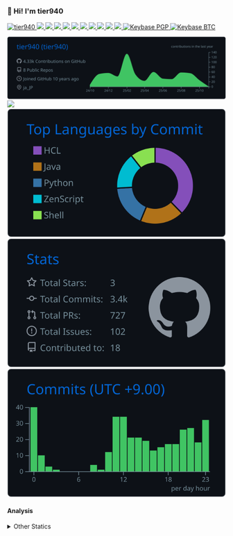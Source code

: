 ### 👋 Hi! I'm tier940

<p align="left"> 
  <a href="https://github.com/tier940/tier940/">
    <img src="https://komarev.com/ghpvc/?username=tier940" alt="tier940" />
  </a>
  <a href="http://twitter.com/tier940">
    <img height="20" src="https://img.shields.io/twitter/follow/tier940?label=Twitter&logo=twitter&style=flat" />
  </a>
  <a href="https://github.com/tier940">
    <img height="20" src="https://img.shields.io/github/followers/tier940?label=follow&logo=github&style=flat" />
  </a>
  <a href="https://www.reddit.com/user/tier940">
    <img height="20" src="https://img.shields.io/reddit/user-karma/combined/tier940?label=Reddit&logo=reddit&style=flat" />
  </a>
  <a href="https://stackoverflow.com/users/17317833/tier940">
    <img height="20" src="https://img.shields.io/stackexchange/stackoverflow/r/17317833?label=StackOverflow&logo=stack-overflow&style=flat" />
  </a>
  <a href="https://zenn.dev/tier940">
    <img height="20" src="https://zenn.badge.nikaera.com/s/tier940/likes" />
  </a>
  <a href="https://zenn.dev/tier940">
    <img height="20" src="https://zenn.badge.nikaera.com/s/tier940/followers" />
  </a>
  <a href="https://zenn.dev/tier940">
    <img height="20" src="https://zenn.badge.nikaera.com/s/tier940/articles" />
  </a>
  <a href="http://qiita.com/tier940">
    <img height="20" src="https://qiita-badge.apiapi.app/s/tier940/posts.svg" />
  </a>
  <a href="http://qiita.com/tier940">
    <img height="20" src="https://qiita-badge.apiapi.app/s/tier940/contributions.svg" />
  </a>
  <a href="https://github.com/tier940/tier940/">
    <img height="20" src="https://github.com/tier940/tier940/actions/workflows/main.yml/badge.svg" />
  </a>
  <a href="https://keybase.io/tier940">
    <img alt="Keybase PGP" src="https://img.shields.io/keybase/pgp/tier940">
  </a>
  <a href="https://keybase.io/tier940">
    <img alt="Keybase BTC" src="https://img.shields.io/keybase/btc/tier940">
  </a>
</p>

[![](https://raw.githubusercontent.com/tier940/tier940/main/profile-summary-card-output/github_dark/0-profile-details.svg)](https://github.com/vn7n24fzkq/github-profile-summary-cards)
[![](https://raw.githubusercontent.com/tier940/tier940/main/profile-summary-card-output/github_dark/1-repos-per-language.svg)](https://github.com/vn7n24fzkq/github-profile-summary-cards) [![](https://raw.githubusercontent.com/tier940/tier940/main/profile-summary-card-output/github_dark/2-most-commit-language.svg)](https://github.com/vn7n24fzkq/github-profile-summary-cards)
[![](https://raw.githubusercontent.com/tier940/tier940/main/profile-summary-card-output/github_dark/3-stats.svg)](https://github.com/vn7n24fzkq/github-profile-summary-cards) [![](https://raw.githubusercontent.com/tier940/tier940/main/profile-summary-card-output/github_dark/4-productive-time.svg)](https://github.com/vn7n24fzkq/github-profile-summary-cards)


#### Analysis
<!-- <img height="150" src="https://github.com/tier940/tier940/blob/master/images/stat.svg" alt="Alternative Text"/> -->

<details>
  <summary>Other Statics</summary>
  <!--START_SECTION:waka-->
![Code Time](http://img.shields.io/badge/Code%20Time-4%2C347%20hrs%201%20min-blue)

**🐱 My GitHub Data** 

> 📦 35.2 kB Used in GitHub's Storage 
 > 
> 💼 Opted to Hire
 > 
> 📜 8 Public Repositories 
 > 
> 🔑 5 Private Repositories 
 > 
**I'm an Early 🐤** 

```text
🌞 Morning                2484 commits        ████░░░░░░░░░░░░░░░░░░░░░   16.23 % 
🌆 Daytime                5620 commits        █████████░░░░░░░░░░░░░░░░   36.72 % 
🌃 Evening                5620 commits        █████████░░░░░░░░░░░░░░░░   36.72 % 
🌙 Night                  1580 commits        ███░░░░░░░░░░░░░░░░░░░░░░   10.32 % 
```
📅 **I'm Most Productive on Saturday** 

```text
Monday                   1514 commits        ██░░░░░░░░░░░░░░░░░░░░░░░   09.89 % 
Tuesday                  2511 commits        ████░░░░░░░░░░░░░░░░░░░░░   16.41 % 
Wednesday                1874 commits        ███░░░░░░░░░░░░░░░░░░░░░░   12.25 % 
Thursday                 1621 commits        ███░░░░░░░░░░░░░░░░░░░░░░   10.59 % 
Friday                   2132 commits        ███░░░░░░░░░░░░░░░░░░░░░░   13.93 % 
Saturday                 2866 commits        █████░░░░░░░░░░░░░░░░░░░░   18.73 % 
Sunday                   2786 commits        █████░░░░░░░░░░░░░░░░░░░░   18.20 % 
```


📊 **This Week I Spent My Time On** 

```text
🕑︎ Time Zone: Asia/Tokyo

💬 Programming Languages: 
Other                    32 hrs 14 mins      █████████████████████░░░░   83.61 % 
Java                     4 hrs 11 mins       ███░░░░░░░░░░░░░░░░░░░░░░   10.88 % 
Markdown                 45 mins             ░░░░░░░░░░░░░░░░░░░░░░░░░   01.96 % 
JSON                     21 mins             ░░░░░░░░░░░░░░░░░░░░░░░░░   00.93 % 
YAML                     17 mins             ░░░░░░░░░░░░░░░░░░░░░░░░░   00.76 % 

🔥 Editors: 
Edge                     30 hrs 5 mins       ████████████████████░░░░░   78.05 % 
IntelliJ IDEA            4 hrs 21 mins       ███░░░░░░░░░░░░░░░░░░░░░░   11.30 % 
VS Code                  2 hrs 5 mins        █░░░░░░░░░░░░░░░░░░░░░░░░   05.41 % 
Chrome                   2 hrs 1 min         █░░░░░░░░░░░░░░░░░░░░░░░░   05.24 % 

💻 Operating System: 
Windows                  33 hrs 25 mins      ██████████████████████░░░   86.68 % 
Mac                      3 hrs 2 mins        ██░░░░░░░░░░░░░░░░░░░░░░░   07.88 % 
Unknown OS               2 hrs 1 min         █░░░░░░░░░░░░░░░░░░░░░░░░   05.24 % 
Linux                    4 mins              ░░░░░░░░░░░░░░░░░░░░░░░░░   00.20 % 
```

**I Mostly Code in Java** 

```text
Java                     14 repos            ████████████░░░░░░░░░░░░░   48.28 % 
ZenScript                3 repos             ███░░░░░░░░░░░░░░░░░░░░░░   10.34 % 
Python                   2 repos             ██░░░░░░░░░░░░░░░░░░░░░░░   06.90 % 
Astro                    1 repo              █░░░░░░░░░░░░░░░░░░░░░░░░   03.45 % 
HTML                     1 repo              █░░░░░░░░░░░░░░░░░░░░░░░░   03.45 % 
```



**Timeline**

![Lines of Code chart](https://raw.githubusercontent.com/tier940/tier940/main/assets/bar_graph.png)


 Last Updated on 25/08/2024 00:09:31 UTC
<!--END_SECTION:waka-->
</details>
